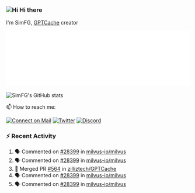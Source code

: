 ### <img src='https://qpluspicture.oss-cn-beijing.aliyuncs.com/6LjjQA/Hi.gif' alt='Hi' width="24"/> Hi there

I'm SimFG, [GPTCache](https://github.com/zilliztech/GPTCache) creator

![Metrics 👋](/metrics.plugin.followup.user.svg)

![SimFG's GitHub stats](https://github-readme-stats.vercel.app/api?username=SimFG&show_icons=true&theme=radical&count_private=true)

📫 How to reach me:

[![Connect on Mail](https://img.shields.io/badge/Ask%20me-anything-1abc9c.svg)](mailto:1142838399@qq.com)
[![Twitter](https://img.shields.io/twitter/follow/FogSim?style=social)](https://twitter.com/FogSim)
[![Discord](https://img.shields.io/discord/1092648432495251507?label=Discord&logo=discord)](https://discord.gg/Q8C6WEjSWV)

### :zap: Recent Activity

<!--START_SECTION:activity-->
1. 🗣 Commented on [#28399](https://github.com/milvus-io/milvus/issues/28399) in [milvus-io/milvus](https://github.com/milvus-io/milvus)
2. 🗣 Commented on [#28399](https://github.com/milvus-io/milvus/issues/28399) in [milvus-io/milvus](https://github.com/milvus-io/milvus)
3. 🎉 Merged PR [#564](https://github.com/zilliztech/GPTCache/pull/564) in [zilliztech/GPTCache](https://github.com/zilliztech/GPTCache)
4. 🗣 Commented on [#28399](https://github.com/milvus-io/milvus/issues/28399) in [milvus-io/milvus](https://github.com/milvus-io/milvus)
5. 🗣 Commented on [#28399](https://github.com/milvus-io/milvus/issues/28399) in [milvus-io/milvus](https://github.com/milvus-io/milvus)
<!--END_SECTION:activity-->

